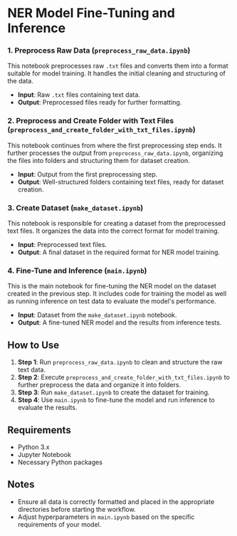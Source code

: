 # NER Model Fine-Tuning and Inference


### 1. Preprocess Raw Data (`preprocess_raw_data.ipynb`)

This notebook preprocesses raw `.txt` files and converts them into a format suitable for model training. It handles the initial cleaning and structuring of the data.

- **Input**: Raw `.txt` files containing text data.
- **Output**: Preprocessed files ready for further formatting.

### 2. Preprocess and Create Folder with Text Files (`preprocess_and_create_folder_with_txt_files.ipynb`)

This notebook continues from where the first preprocessing step ends. It further processes the output from `preprocess_raw_data.ipynb`, organizing the files into folders and structuring them for dataset creation.

- **Input**: Output from the first preprocessing step.
- **Output**: Well-structured folders containing text files, ready for dataset creation.

### 3. Create Dataset (`make_dataset.ipynb`)

This notebook is responsible for creating a dataset from the preprocessed text files. It organizes the data into the correct format for model training.

- **Input**: Preprocessed text files.
- **Output**: A final dataset in the required format for NER model training.

### 4. Fine-Tune and Inference (`main.ipynb`)

This is the main notebook for fine-tuning the NER model on the dataset created in the previous step. It includes code for training the model as well as running inference on test data to evaluate the model's performance.

- **Input**: Dataset from the `make_dataset.ipynb` notebook.
- **Output**: A fine-tuned NER model and the results from inference tests.

## How to Use

1. **Step 1**: Run `preprocess_raw_data.ipynb` to clean and structure the raw text data.
2. **Step 2**: Execute `preprocess_and_create_folder_with_txt_files.ipynb` to further preprocess the data and organize it into folders.
3. **Step 3**: Run `make_dataset.ipynb` to create the dataset for training.
4. **Step 4**: Use `main.ipynb` to fine-tune the model and run inference to evaluate the results.

## Requirements

- Python 3.x
- Jupyter Notebook
- Necessary Python packages

## Notes

- Ensure all data is correctly formatted and placed in the appropriate directories before starting the workflow.
- Adjust hyperparameters in `main.ipynb` based on the specific requirements of your model.